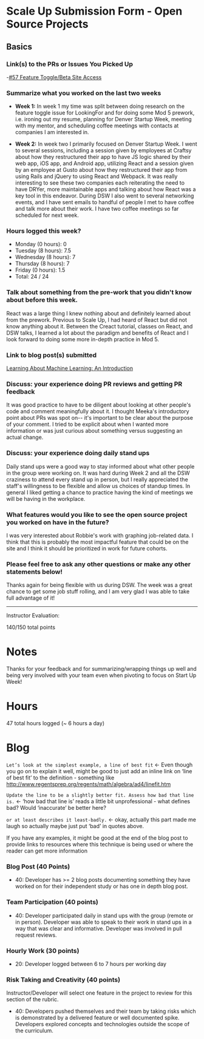 # Scale Up Submission Form - Open Source Projects

## Basics

### Link(s) to the PRs or Issues You Picked Up
-[#57 Feature Toggle/Beta Site Access](https://github.com/LookingForMe/lookingForFrontEnd/issues/57)

### Summarize what you worked on the last two weeks
* **Week 1:** In week 1 my time was split between doing research on the feature toggle issue for LookingFor and for doing some Mod 5 prework, i.e. ironing out my resume, planning for Denver Startup Week, meeting with my mentor, and scheduling coffee meetings with contacts at companies I am interested in.

* **Week 2:** In week two I primarily focused on Denver Startup Week. I went to several sessions, including a session given by employees at Craftsy about how they restructured their app to have JS logic shared by their web app, iOS app, and Android app, utilizing React and a session given by an employee at Gusto about how they restructured their app from using Rails and jQuery to using React and Webpack. It was really interesting to see these two companies each reiterating the need to have DRYer, more maintainable apps and talking about how React was a key tool in this endeavor. During DSW I also went to several networking events, and I have sent emails to handful of people I met to have coffee and talk more about their work. I have two coffee meetings so far scheduled for next week.

### Hours logged this week?

- Monday (0 hours): 0
- Tuesday (8 hours): 7.5
- Wednesday (8 hours): 7
- Thursday (8 hours): 7
- Friday (0 hours): 1.5
- Total: 24 / 24

### Talk about something from the pre-work that you didn't know about before this week.
React was a large thing I knew nothing about and definitely learned about from the prework. Previous to Scale Up, I had heard of React but did not know anything about it. Between the Creact tutorial, classes on React, and DSW talks, I learned a lot about the paradigm and benefits of React and I look forward to doing some more in-depth practice in Mod 5.

### Link to blog post(s) submitted
[Learning About Machine Learning: An Introduction](https://medium.com/@e_green/learning-about-machine-learning-an-introduction-66365300aa4e#.jy4o4f197)

### Discuss: your experience doing PR reviews and getting PR feedback
It was good practice to have to be diligent about looking at other people's code and comment meaningfully about it. I thought Meeka's introductory point about PRs was spot on-- it's important to be clear about the purpose of your comment. I tried to be explicit about when I wanted more information or was just curious about something versus suggesting an actual change.


### Discuss: your experience doing daily stand ups
Daily stand ups were a good way to stay informed about what other people in the group were working on. It was hard during Week 2 and all the DSW craziness to attend every stand up in person, but I really appreciated the staff's willingness to be flexible and allow us choices of standup times. In general I liked getting a chance to practice having the kind of meetings we will be having in the workplace.

### What features would you like to see the open source project you worked on have in the future?
I was very interested about Robbie's work with graphing job-related data. I think that this is probably the most impactful feature that could be on the site and I think it should be prioritized in work for future cohorts.

### Please feel free to ask any other questions or make any other statements below!
Thanks again for being flexible with us during DSW. The week was a great chance to get some job stuff rolling, and I am very glad I was able to take full advantage of it!

-----

Instructor Evaluation:

140/150 total points

# Notes

Thanks for your feedback and for summarizing/wrapping things up well and being very involved with your team even when pivoting to focus on Start Up Week!

# Hours

47 total hours logged (~ 6 hours a day)

# Blog

`Let’s look at the simplest example, a line of best fit` <- 
Even though you go on to explain it well, might be good to just add an inline link on ‘line of best fit’ to the definition - something like http://www.regentsprep.org/regents/math/algebra/ad4/linefit.htm

`Update the line to be a slightly better fit. Assess how bad that line is.` <- ‘how bad that line is’ reads a little bit unprofessional - what defines bad? Would ‘inaccurate’ be better here?

`or at least describes it least-badly.` <- okay, actually this part made me laugh so actually maybe just put ‘bad’ in quotes above.

If you have any examples, it might be good at the end of the blog post to provide links to resources where this technique is being used or where the reader can get more information

### Blog Post (40 Points)

  * 40: Developer has >= 2 blog posts documenting something they have worked on for their independent study or has one in depth blog post.

### Team Participation (40 points)

  * 40: Developer participated daily in stand ups with the group (remote or in person). Developer was able to speak to their work in stand ups in a way that was clear and informative. Developer was involved in pull request reviews.

### Hourly Work (30 points)

  * 20: Developer logged between 6 to 7 hours per working day

### Risk Taking and Creativity (40 points)

  Instructor/Developer will select one feature in the project to review for this section of the rubric.

  * 40: Developers pushed themselves and their team by taking risks which is demonstrated by a delivered feature or well documented spike. Developers explored concepts and technologies outside the scope of the curriculum.
